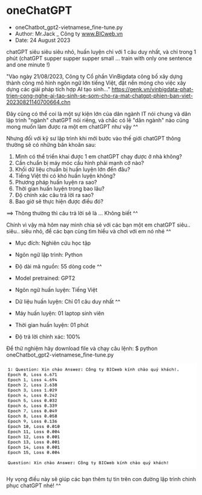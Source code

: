 # oneChatGPT
- oneChatbot_gpt2-vietnamese_fine-tune.py
- Author: Mr.Jack _ Công ty www.BICweb.vn
- Date: 24 August 2023

chatGPT siêu siêu siêu nhỏ, huấn luyện chỉ với 1 câu duy nhất, và chỉ trong 1 phút (chatGPT supper supper supper small ... train with only one sentence and one minute !)

"Vào ngày 21/08/2023, Công ty Cổ phần VinBigdata công bố xây dựng thành công mô hình ngôn ngữ lớn tiếng Việt, đặt nền móng cho việc xây dựng các giải pháp tích hợp AI tạo sinh..." 
https://genk.vn/vinbigdata-phat-trien-cong-nghe-ai-tao-sinh-se-som-cho-ra-mat-chatgpt-phien-ban-viet-20230821140700664.chn

Đây cũng có thể coi là một sự kiện lớn của dân ngành IT nói chung và dân lập trình "ngành" chatGPT nói riêng, và chắc có lẽ "dân ngành" nào cũng mong muốn làm được ra một em chatGPT như vậy ^^

Nhưng đối với kỹ sư lập trình khi mới bước vào thế giới chatGPT thông thường sẽ có những băn khoăn sau:
1. Mình có thể triển khai được 1 em chatGPT chạy được ở nhà không?
2. Cần chuẩn bị máy móc cấu hình phải mạnh cỡ nào?
3. Khối dữ liệu chuẩn bị huấn luyện lớn đến đâu?
4. Tiếng Việt thì có khó huấn luyện không?
5. Phương pháp huấn luyện ra sao?
6. Thời gian huấn luyện trong bao lâu? 
7. Độ chính xác câu trả lời ra sao?
8. Bao giờ sẽ thực hiện được điều đó?

==> Thông thường thì câu trả lời sẽ là ... Không biết ^^


Chính vì vậy mà hôm nay mình chia sẻ với các bạn một em chatGPT siêu.. siêu.. siêu nhỏ, để các bạn cùng tìm hiểu và chơi với em nó nhé ^^

- Mục đích: Nghiên cứu học tập
- Ngôn ngữ lập trình: Python
- Độ dài mã nguồn: 55 dòng code ^^
- Model pretrained: GPT2

- Ngôn ngữ huấn luyện: Tiếng Việt
- Dữ liệu huấn luyện: Chỉ 01 câu duy nhất ^^
- Máy huấn luyện: 01 laptop sinh viên
- Thời gian huấn luyện: 01 phút
- Độ trả lời chính xác: 100%

Để thử nghiệm hãy download file và chạy câu lệnh:
$ python oneChatbot_gpt2-vietnamese_fine-tune.py

![alt text](https://github.com/Mr-Jack-Tung/oneChatGPT/blob/main/oneChatbot_Screenshot%202023-08-24%20at%2011.30.png?raw=true)

Hy vọng điều này sẽ giúp các bạn thêm tự tin trên con đường lập trình chinh phục chatGPT nhé! ^^
